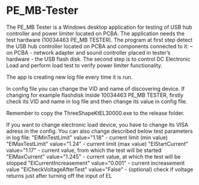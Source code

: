 # PE_MB-Tester
The PE_MB Tester is a Windows desktop application for testing of USB hub controller and power limiter located on PCBA. The application needs the test hardware (10034463 PE_MB TESTER).  The program at first step detect the USB hub controller located on PCBA and components connected to it: – on PCBA - network adapter and sound controller  placed in tester’s hardware - the USB flash disk. The second step is to control DC Electronic Load and perform load test to verify power limiter  functionality.

The app is creating new log file every time it  is run.

In config file you can change the VID and name of discovering device.
If changing for example flashdisk inside 10034463 PE_MB TESTER, firstly check its VID and name in log file and then change its value in config file.

Remember to copy the ThreeShapeKtEL30000.exe to the release folder.

If you want to change electronic load device, you have to change its VISA adress in the config. 
You can also change described below test parameters in log file:
			"ElMinTestLimit" value="1.18"		-	current limit (min value)	
			"ElMaxTestLimit" value="1.24"		-	current limit (max value)
			"ElStartCurrent" value="1.17"		-	current value, from which the test will be started
			"ElMaxCurrent" value="1.245"		-	current value, at which the test will be stopped
			"ElCurrentIncreasement" value="0.001"	-	current increasement value
			"ElCheckVoltageAfterTest" value="False"	-	(optional) check if voltage returns just after turning off the input of EL



